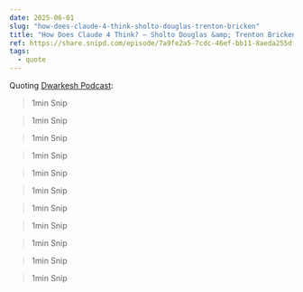 ```yaml
---
date: 2025-06-01
slug: "how-does-claude-4-think-sholto-douglas-trenton-bricken"
title: "How Does Claude 4 Think? — Sholto Douglas &amp; Trenton Bricken"
ref: https://share.snipd.com/episode/7a9fe2a5-7cdc-46ef-bb11-8aeda255dfb5
tags:
  - quote
---
```


Quoting [Dwarkesh Podcast](https://share.snipd.com/episode/7a9fe2a5-7cdc-46ef-bb11-8aeda255dfb5):

> 1min Snip

> 1min Snip

> 1min Snip

> 1min Snip

> 1min Snip

> 1min Snip

> 1min Snip

> 1min Snip

> 1min Snip

> 1min Snip

> 1min Snip
